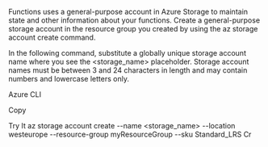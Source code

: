 Functions uses a general-purpose account in Azure Storage to maintain state and other information about your functions. Create a general-purpose storage account in the resource group you created by using the az storage account create command.

In the following command, substitute a globally unique storage account name where you see the <storage_name> placeholder. Storage account names must be between 3 and 24 characters in length and may contain numbers and lowercase letters only.

Azure CLI

Copy

Try It
az storage account create --name <storage_name> --location westeurope --resource-group myResourceGroup --sku Standard_LRS
Cr